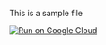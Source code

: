 This is a sample file

[![Run on Google Cloud](https://deploy.cloud.run/button.svg)](https://deploy.cloud.run)
